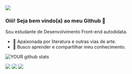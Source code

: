    <img src="https://encrypted-tbn0.gstatic.com/images?q=tbn:ANd9GcTEXaCUgapWQsuPMGt9biETsQJUCC0SXfE03w&usqp=CAU">

### Oiii! Seja bem vindo(a) ao meu Github 👋
Sou estudante de Desenvolvimento Front-end autodidata.
- 🌱 Apaixonada por literatura e outras vias de arte.
- 🤝 Busco aprender e compartilhar meu conhecimento.

![YOUR github stats](https://github-readme-stats.vercel.app/api?username=mdar4)

 [<img src="https://img.shields.io/badge/linkedin-%230077B5.svg?&style=for-the-badge&logo=linkedin&logoColor=white" />](https://www.linkedin.com/in/dara-fontoura-da-silva-98917ba6/) 
 [<img src = "https://img.shields.io/badge/instagram-%23E4405F.svg?&style=for-the-badge&logo=instagram&logoColor=white">](https://www.instagram.com/d.aarah/) [<img src = "https://img.shields.io/badge/facebook-%231877F2.svg?&style=for-the-badge&logo=facebook&logoColor=white">](https://www.facebook.com/darah.fontoura)
